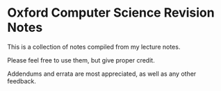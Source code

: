 Oxford Computer Science Revision Notes
======================================
This is a collection of notes compiled from my lecture notes.

Please feel free to use them, but give proper credit.

Addendums and errata are most appreciated, as well as any other feedback.
